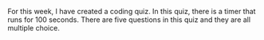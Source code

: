 For this week, I have created a coding quiz. In this quiz, there is a timer that runs for 100 seconds. There are five questions in this quiz and they are all multiple choice.
